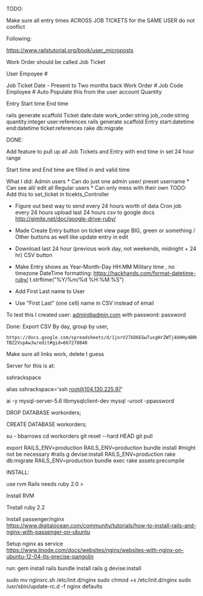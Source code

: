 TODO:

Make sure all entry times ACROSS JOB TICKETS for the SAME USER do not conflict





Following:

https://www.railstutorial.org/book/user_microposts


Work Order should be called Job Ticket

User
	Empoyee #

Job Ticket
	Date - Present to Two months back
	Work Order #
	Job Code
	Employee #   Auto Populate this from the user account
	Quantity



Entry
	Start time
	End time



rails generate scaffold Ticket date:date work_order:string job_code:string quantity:integer user:references
rails generate scaffold Entry start:datetime end:datetime ticket:references
rake db:migrate




DONE:

Add feature to pull up all Job Tickets and Entry with end time in set 24 hour range

Start time and End time are filled in and valid time

What I did:
Admin users
    * Can do just one admin user/ preset username
    * Can see all/ edit all
  Regular users
    * Can only mess with their own
    TODO:
        Add this to set_ticket in ticekts_Controller
        
* Figure out best way to send every 24 hours worth of data
  Cron job every 24 hours upload last 24 hours csv to google docs
  http://gimite.net/doc/google-drive-ruby/
  
* Made Create Entry button on ticket view page BIG, green or something / Other buttons as well like update entry in edit

* Download last 24 hour (previous work day, not weekends, midnight + 24 hr) CSV button 

* Make Entry shows as Year-Month-Day HH:MM Military time , no timezone
    DateTime formatting:
    https://hackhands.com/format-datetime-ruby/
    t.strftime("%Y/%m/%d %H:%M:%S")
    
* Add First Last name to User
* Use "First Last" (one cell) name in CSV instead of email

To test this I created user:
admin@admin.com
with password: 
password




Done:
Export CSV
	By day, group by user,

	https://docs.google.com/spreadsheets/d/1jorV27kD6EGwTusgHrZWTj4UHHy4BRH-TBZ2VspAwJw/edit#gid=667278848

Make sure all links work, delete I guess


Server for this is at:

sshrackspace

alias sshrackspace='ssh root@104.130.225.97'

ai -y mysql-server-5.6 libmysqlclient-dev
mysql -uroot -ppassword

DROP DATABASE workorders;

CREATE DATABASE workorders;

su -  bbarrows
cd workorders
git reset --hard HEAD
git pull

export RAILS_ENV=production
RAILS_ENV=production bundle install
#might not be necessary
#rails g devise:install
RAILS_ENV=production rake db:migrate
RAILS_ENV=production bundle exec rake assets:precompile

INSTALL:

use rvm
Rails needs ruby 2.0 >

Install RVM

Tnstall ruby 2.2

Install passenger/nginx
https://www.digitalocean.com/community/tutorials/how-to-install-rails-and-nginx-with-passenger-on-ubuntu

Setup nginx as service
https://www.linode.com/docs/websites/nginx/websites-with-nginx-on-ubuntu-12-04-lts-precise-pangolin

run:
gem install rails
bundle install
rails g devise:install


sudo mv nginxrc.sh /etc/init.d/nginx
sudo chmod +x /etc/init.d/nginx
sudo /usr/sbin/update-rc.d -f nginx defaults
